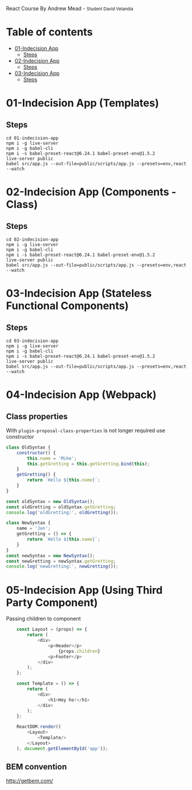 React Course By Andrew Mead - <small>Student David Velandia</small>

Table of contents
=================

* [ 01-Indecision App](#h1-01-indecision-app)
    * [Steps](#h2-steps)
* [ 02-Indecision App](#h1-02-indecision-app)
    * [Steps](#h2-steps)
* [ 03-Indecision App](#h1-03-indecision-app)
    * [Steps](#h2-steps)


# 01-Indecision App (Templates)
## Steps
```shell
cd 01-indecision-app
npm i -g live-server
npm i -g babel-cli
npm i -s babel-preset-react@6.24.1 babel-preset-env@1.5.2
live-server public
babel src/app.js --out-file=public/scripts/app.js --presets=env,react --watch
```
# 02-Indecision App (Components - Class)
## Steps
```shell
cd 02-indecision-app
npm i -g live-server
npm i -g babel-cli
npm i -s babel-preset-react@6.24.1 babel-preset-env@1.5.2
live-server public
babel src/app.js --out-file=public/scripts/app.js --presets=env,react --watch
```
# 03-Indecision App (Stateless Functional Components)
## Steps
```shell
cd 03-indecision-app
npm i -g live-server
npm i -g babel-cli
npm i -s babel-preset-react@6.24.1 babel-preset-env@1.5.2
live-server public
babel src/app.js --out-file=public/scripts/app.js --presets=env,react --watch
```

# 04-Indecision App (Webpack)
## Class properties
With `plugin-proposal-class-properties` is not longer required use constructor
```javascript
class OldSyntax {
    constructor() {
        this.name = 'Mike';
        this.getGretting = this.getGretting.bind(this);
    }
    getGretting() {
        return `Hello ${this.name}`;
    }
}

const oldSyntax = new OldSyntax();
const oldGretting = oldSyntax.getGretting;
console.log('oldGretting:', oldGretting());

class NewSyntax {
    name = 'Jen';
    getGretting = () => {
        return `Hello ${this.name}`;
    }
}
const newSyntax = new NewSyntax();
const newGretting = newSyntax.getGretting;
console.log('newGretting:', newGretting());
```

# 05-Indecision App (Using Third Party Component)
Passing children to component
```javascript
    const Layout = (props) => {
        return (
            <div>
                <p>Header</p>
                    {props.children}
                <p>Footer</p>
            </div>
        );
    };

    const Template = () => {
        return (
            <div>
                <h1>Hey ho!</h1>
            </div>
        );
    };

    ReactDOM.render((
        <Layout>
            <Template/>
        </Layout>
    ), document.getElementById('app'));
```
## BEM convention
http://getbem.com/